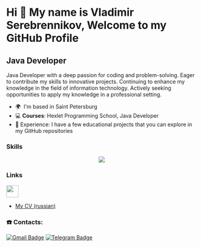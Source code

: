 Hi 👋 My name is Vladimir Serebrennikov, Welcome to my GitHub Profile
=======================================

Java Developer
--------------

Java Developer with a deep passion for coding and problem-solving. Eager to contribute my skills to innovative projects. Continuing to enhance my knowledge in the field of information technology. Actively seeking opportunities to apply my knowledge in a professional setting.
* 🌍  I'm based in Saint Petersburg
* 💻 **Courses**: Hexlet Programming School, Java Developer
* 💼 Experience: I have a few educational projects that you can explore in my GitHub repositories

### Skills
<p align="center">
  <a href="https://skillicons.dev">
    <img src="https://skillicons.dev/icons?i=java,spring,idea,gradle,git,github,postgres,hibernate,docker,linux" />
  </a>
</p>

### Links

<p align="left"> <a href="https://www.github.com/Vladimir-Serebrennikov" target="_blank" rel="noreferrer"> <picture> <source media="(prefers-color-scheme: dark)" srcset="https://raw.githubusercontent.com/danielcranney/readme-generator/main/public/icons/socials/github-dark.svg" /> <source media="(prefers-color-scheme: light)" srcset="https://raw.githubusercontent.com/danielcranney/readme-generator/main/public/icons/socials/github.svg" /> <img src="https://raw.githubusercontent.com/danielcranney/readme-generator/main/public/icons/socials/github.svg" width="32" height="32" /> </picture> </a></p>

* [My CV (russian)](https://cv.hexlet.io/ru/resumes/3214)

### ☎️ Contacts:

[![Gmail Badge](https://img.shields.io/badge/GMAIL-D14836?style=for-the-badge&logo=gmail&logoColor=white)](mailto:serebvl23@gmail.com) [![Telegram Badge](https://img.shields.io/badge/Telegram-26A5E4.svg?style=for-the-badge&logo=Telegram&logoColor=white)](https://t.me/serebvl)
